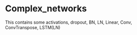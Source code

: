 # Complex_networks
This contains some activations, dropout, BN, LN, Linear, Conv, ConvTranspose, LSTM(LN)
